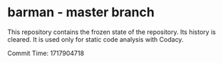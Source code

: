 # barman - master branch

This repository contains the frozen state of the repository.
Its history is cleared. It is used only for static code
analysis with Codacy.

Commit Time: 1717904718